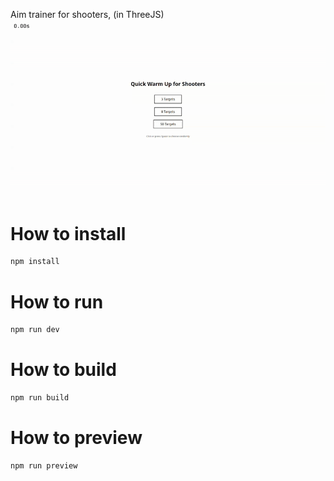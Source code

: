 Aim trainer for shooters, (in ThreeJS)
![Preview](preview.gif)

# How to install

```bash
npm install
```

# How to run

```bash
npm run dev
```

# How to build

```bash
npm run build
```

# How to preview

```bash
npm run preview
```
